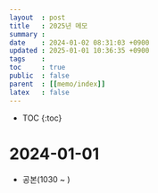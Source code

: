 ```yaml
---
layout  : post
title   : 2025년 메모
summary : 
date    : 2024-01-02 08:31:03 +0900
updated : 2025-01-01 10:36:35 +0900
tags    : 
toc     : true
public  : false
parent  : [[memo/index]]
latex   : false
---
```

* TOC
{:toc}

# 2024-01-01
- 공본(1030 ~ )
